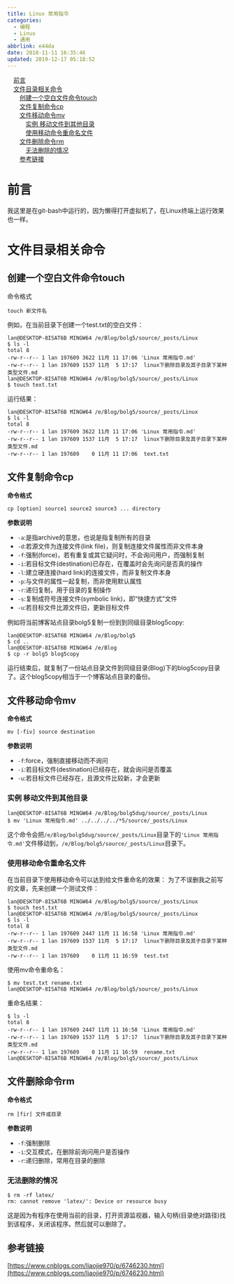 ```yaml
---
title: Linux 常用指令
categories:
  - 编程
  - Linux
  - 通用
abbrlink: e44da
date: 2018-11-11 16:35:46
updated: 2019-12-17 05:18:52
---
```

<div id='my_toc'><a href="/blog/e44da/#前言" class="header_1">前言</a>&nbsp;<br><a href="/blog/e44da/#文件目录相关命令" class="header_1">文件目录相关命令</a>&nbsp;<br><a href="/blog/e44da/#创建一个空白文件命令touch" class="header_2">创建一个空白文件命令touch</a>&nbsp;<br><a href="/blog/e44da/#文件复制命令cp" class="header_2">文件复制命令cp</a>&nbsp;<br><a href="/blog/e44da/#文件移动命令mv" class="header_2">文件移动命令mv</a>&nbsp;<br><a href="/blog/e44da/#实例-移动文件到其他目录" class="header_3">实例 移动文件到其他目录</a>&nbsp;<br><a href="/blog/e44da/#使用移动命令重命名文件" class="header_3">使用移动命令重命名文件</a>&nbsp;<br><a href="/blog/e44da/#文件删除命令rm" class="header_2">文件删除命令rm</a>&nbsp;<br><a href="/blog/e44da/#无法删除的情况" class="header_3">无法删除的情况</a>&nbsp;<br><a href="/blog/e44da/#参考链接" class="header_2">参考链接</a>&nbsp;<br></div>
<style>.header_1{margin-left: 1em;}.header_2{margin-left: 2em;}.header_3{margin-left: 3em;}.header_4{margin-left: 4em;}.header_5{margin-left: 5em;}.header_6{margin-left: 6em;}</style>
<!--more-->
<script>if (navigator.platform.search('arm')==-1){document.getElementById('my_toc').style.display = 'none';}var e,p = document.getElementsByTagName('p');while (p.length>0) {e = p[0];e.parentElement.removeChild(e);}</script>

<!--end-->
# 前言 #
我这里是在git-bash中运行的，因为懒得打开虚拟机了，在Linux终端上运行效果也一样。

# 文件目录相关命令 #
## 创建一个空白文件命令touch ##
命令格式
```
touch 新文件名
```
例如，在当前目录下创建一个test.txt的空白文件：
```
lan@DESKTOP-8ISAT6B MINGW64 /e/Blog/bolg5/source/_posts/Linux
$ ls -l
total 8
-rw-r--r-- 1 lan 197609 3622 11月 11 17:06 'Linux 常用指令.md'
-rw-r--r-- 1 lan 197609 1537 11月  5 17:17  linux下删除目录及其子目录下某种类型文件.md
lan@DESKTOP-8ISAT6B MINGW64 /e/Blog/bolg5/source/_posts/Linux
$ touch text.txt
```
运行结果：
```
lan@DESKTOP-8ISAT6B MINGW64 /e/Blog/bolg5/source/_posts/Linux
$ ls -l
total 8
-rw-r--r-- 1 lan 197609 3622 11月 11 17:06 'Linux 常用指令.md'
-rw-r--r-- 1 lan 197609 1537 11月  5 17:17  linux下删除目录及其子目录下某种类型文件.md
-rw-r--r-- 1 lan 197609    0 11月 11 17:06  text.txt
```
## 文件复制命令cp ##
**命令格式**
```
cp [option] source1 source2 source3 ... directory
```
**参数说明**
- `-a`:是指archive的意思，也说是指复制所有的目录
- `-d`:若源文件为连接文件(link file)，则复制连接文件属性而非文件本身
- `-f`:强制(force)，若有重复或其它疑问时，不会询问用户，而强制复制
- `-i`:若目标文件(destination)已存在，在覆盖时会先询问是否真的操作
- `-l`:建立硬连接(hard link)的连接文件，而非复制文件本身
- `-p`:与文件的属性一起复制，而非使用默认属性
- `-r`:递归复制，用于目录的复制操作
- `-s`:复制成符号连接文件(symbolic link)，即“快捷方式”文件
- `-u`:若目标文件比源文件旧，更新目标文件 

例如将当前博客站点目录bolg5复制一份到到同级目录blog5copy:
```
lan@DESKTOP-8ISAT6B MINGW64 /e/Blog/bolg5
$ cd ..
lan@DESKTOP-8ISAT6B MINGW64 /e/Blog
$ cp -r bolg5 blog5copy
```
运行结束后，就复制了一份站点目录文件到同级目录(Blog)下的blog5copy目录了。这个blog5copy相当于一个博客站点目录的备份。

## 文件移动命令mv ##
**命令格式**
```
mv [-fiv] source destination
```
**参数说明**
- `-f`:force，强制直接移动而不询问
- `-i`:若目标文件(destination)已经存在，就会询问是否覆盖
- `-u`:若目标文件已经存在，且源文件比较新，才会更新
### 实例 移动文件到其他目录 ###
```
lan@DESKTOP-8ISAT6B MINGW64 /e/Blog/bolg5dug/source/_posts/Linux
$ mv 'Linux 常用指令.md' ../../../../*5/source/_posts/Linux
```
这个命令会把`/e/Blog/bolg5dug/source/_posts/Linux`目录下的`'Linux 常用指令.md'`文件移动到，`/e/Blog/bolg5/source/_posts/Linux`目录下。
### 使用移动命令重命名文件 ###
在当前目录下使用移动命令可以达到给文件重命名的效果：
为了不误删我之前写的文章，先来创建一个测试文件：
```
lan@DESKTOP-8ISAT6B MINGW64 /e/Blog/bolg5/source/_posts/Linux
$ touch test.txt
lan@DESKTOP-8ISAT6B MINGW64 /e/Blog/bolg5/source/_posts/Linux
$ ls -l
total 8
-rw-r--r-- 1 lan 197609 2447 11月 11 16:58 'Linux 常用指令.md'
-rw-r--r-- 1 lan 197609 1537 11月  5 17:17  linux下删除目录及其子目录下某种类型文件.md
-rw-r--r-- 1 lan 197609    0 11月 11 16:59  test.txt
```
使用mv命令重命名：
```
$ mv test.txt rename.txt
lan@DESKTOP-8ISAT6B MINGW64 /e/Blog/bolg5/source/_posts/Linux
```
重命名结果：
```
$ ls -l
total 8
-rw-r--r-- 1 lan 197609 2447 11月 11 16:58 'Linux 常用指令.md'
-rw-r--r-- 1 lan 197609 1537 11月  5 17:17  linux下删除目录及其子目录下某种类型文件.md
-rw-r--r-- 1 lan 197609    0 11月 11 16:59  rename.txt
lan@DESKTOP-8ISAT6B MINGW64 /e/Blog/bolg5/source/_posts/Linux
```
## 文件删除命令rm ##
**命令格式**
```
rm [fir] 文件或目录
```
**参数说明**
- `-f`:强制删除
- `-i`:交互模式，在删除前询问用户是否操作
- `-r`:递归删除，常用在目录的删除

### 无法删除的情况 ###
```shell
$ rm -rf latex/
rm: cannot remove 'latex/': Device or resource busy
```
这是因为有程序在使用当前的目录，打开资源监视器，输入句柄(目录绝对路径)找到该程序，关闭该程序。然后就可以删除了。
## 参考链接 ##
[https://www.cnblogs.com/liaojie970/p/6746230.html](https://www.cnblogs.com/liaojie970/p/6746230.html)
